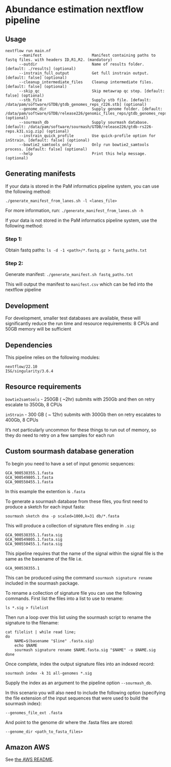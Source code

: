 # Abundance estimation nextflow pipeline

## Usage

```
nextflow run main.nf
      --manifest                      Manifest containing paths to fastq files. with headers ID,R1,R2. (mandatory)
      --outdir                        Name of results folder. [default: ./results] (optional)
      --instrain_full_output          Get full instrain output. [default: false] (optional)
      --cleanup_intermediate_files    Cleanup intermediate files. [default: false] (optional)
      --skip_qc                       Skip metawrap qc step. [default: false] (optional)
      --stb_file                      Supply stb file. [default: /data/pam/software/GTDB/gtdb_genomes_reps_r226.stb] (optional)
      --genome_dir                    Supply genome folder. [default: /data/pam/software/GTDB/release226/genomic_files_reps/gtdb_genomes_reps_r226] (optional)
      --sourmash_db                   Supply sourmash database. [default: /data/pam/software/sourmash/GTDB/release226/gtdb-rs226-reps.k31.sig.zip] (optional)
      --instrain_quick_profile        Use quick-profile option for inStrain. [default: false] (optional)
      --bowtie2_samtools_only         Only run bowtie2_samtools process. [default: false] (optional)
      --help                          Print this help message. (optional)
```

## Generating manifests

If your data is stored in the PaM informatics pipeline system, you can use the following method:

`./generate_manifest_from_lanes.sh -l <lanes_file>`

For more information, run:
`./generate_manifest_from_lanes.sh -h`

If your data is not stored in the PaM informatics pipeline system, use the following method:

### Step 1:

Obtain fastq paths:
`ls -d -1 <path>/*.fastq.gz > fastq_paths.txt`

### Step 2:

Generate manifest:
`./generate_manifest.sh fastq_paths.txt`

This will output the manifest to `manifest.csv` which can be fed into the nextflow pipeline

## Development

For development, smaller test databases are available, these will significantly reduce the run time and resource requirements:
8 CPUs and 50GB memory will be sufficient

## Dependencies

This pipeline relies on the following modules:

```
nextflow/22.10
ISG/singularity/3.6.4
```

## Resource requirements

`bowtie2samtools` - 250GB ( ~2hr) submits with 250Gb and then on retry escalate to 350Gb, 8 CPUs

`inStrain` - 300 GB ( ~ 12hr) submits with 300Gb then on retry escalates to 400Gb, 8 CPUs

It’s not particularly uncommon for these things to run out of memory, so they do need to retry on a few samples for each run

## Custom sourmash database generation

To begin you need to have a set of input genomic sequences:

```
GCA_900538355.1.fasta
GCA_900549805.1.fasta
GCA_900550455.1.fasta
```

In this example the extention is `.fasta`

To generate a sourmash database from these files, you first need to produce a sketch for each input fasta:

```
sourmash sketch dna -p scaled=1000,k=31 db/*.fasta
```

This will produce a collection of signature files ending in `.sig`:

```
GCA_900538355.1.fasta.sig
GCA_900549805.1.fasta.sig
GCA_900550455.1.fasta.sig
```

This pipeline requires that the name of the signal within the signal file is the same as the basename of the file i.e.

```
GCA_900538355.1
```

This can be produced using the command `sourmash signature rename` included in the sourmash package.

To rename a collection of signature file you can use the following commands. First list the files into a list to use to rename:

```
ls *.sig > filelist
```

Then run a loop over this list using the sourmash script to rename the signature to the filename:

```
cat filelist | while read line;
do
    NAME=$(basename "$line" .fasta.sig)
    echo $NAME
    sourmash signature rename $NAME.fasta.sig "$NAME" -o $NAME.sig
done
```

Once complete, index the output signature files into an indexed record:

```
sourmash index -k 31 all-genomes *.sig
```

Supply the index as an argument to the pipeline option `--sourmash_db`.

In this scenario you will also need to include the following option (specifying the file extension of the input sequences that were used to build the sourmash index):

```
--genomes_file_ext .fasta
```

And point to the genome dir where the .fasta files are stored:

```
--genome_dir <path_to_fasta_files>
```

## Amazon AWS

See [the AWS README](README.aws.md).
